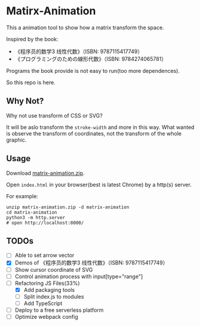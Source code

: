 # Matirx-Animation

This a animation tool to show how a matrix transform the space.

Inspired by the book:

- 《程序员的数学3 线性代数》（ISBN: 9787115417749）
- 《プログラミングのための線形代数》（ISBN: 9784274065781）

Programs the book provide is not easy to run(too more dependences).

So this repo is here.

## Why Not?

Why not use transform of CSS or SVG?

It will be aslo transform the `stroke-width` and more in this way. What wanted is observe the transform of coordinates, not the transform of the whole graphic.

## Usage

Download [matrix-animation.zip](https://github.com/lihsai0/matrix-animation/releases).

Open `index.html` in your browser(best is latest Chrome) by a http(s) server.

For example:

``` shell
unzip matrix-animation.zip -d matrix-animation
cd matrix-animation
python3 -m http.server
# open http://localhost:8000/
```

## TODOs

- [ ] Able to set arrow vector
- [x] Demos of 《程序员的数学3 线性代数》（ISBN: 9787115417749）
- [ ] Show cursor coordinate of SVG
- [ ] Control animation process with input\[type="range"\]
- [ ] Refactoring JS Files(33%)
  - [x] Add packaging tools
  - [ ] Split index.js to modules
  - [ ] Add TypeScript
- [ ] Deploy to a free serverless platform
- [ ] Optimize webpack config

